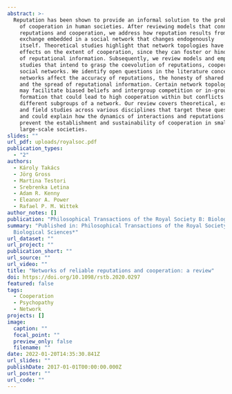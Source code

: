```yaml
---
abstract: >-
  Reputation has been shown to provide an informal solution to the problem
    of cooperation in human societies. After reviewing models that connect
    reputations and cooperation, we address how reputation results from information
    exchange embedded in a social network that changes endogenously
    itself. Theoretical studies highlight that network topologies have different
    effects on the extent of cooperation, since they can foster or hinder the flow
    of reputational information. Subsequently, we review models and empirical
    studies that intend to grasp the coevolution of reputations, cooperation and
    social networks. We identify open questions in the literature concerning how
    networks affect the accuracy of reputations, the honesty of shared information
    and the spread of reputational information. Certain network topologies
    may facilitate biased beliefs and intergroup competition or in-group identity
    formation that could lead to high cooperation within but conflicts between
    different subgroups of a network. Our review covers theoretical, experimental
    and field studies across various disciplines that target these questions
    and could explain how the dynamics of interactions and reputations help or
    prevent the establishment and sustainability of cooperation in small- and
    large-scale societies.
slides: ""
url_pdf: uploads/royalsoc.pdf
publication_types:
  - "2"
authors:
  - Károly Takács
  - Jörg Gross
  - Martina Testori
  - Srebrenka Letina
  - Adam R. Kenny
  - Eleanor A. Power
  - Rafael P. M. Wittek
author_notes: []
publication: "Philosophical Transactions of the Royal Society B: Biological Sciences"
summary: "Published in: Philosophical Transactions of the Royal Society B:
  Biological Sciences*"
url_dataset: ""
url_project: ""
publication_short: ""
url_source: ""
url_video: ""
title: "Networks of reliable reputations and cooperation: a review"
doi: https://doi.org/10.1098/rstb.2020.0297
featured: false
tags:
  - Cooperation
  - Psychopathy
  - Network
projects: []
image:
  caption: ""
  focal_point: ""
  preview_only: false
  filename: ""
date: 2022-01-20T14:35:30.841Z
url_slides: ""
publishDate: 2017-01-01T00:00:00.000Z
url_poster: ""
url_code: ""
---
```

<script type='text/javascript' src='https://d1bxh8uas1mnw7.cloudfront.net/assets/embed.js'></script>

<div data-badge-details="right" data-badge-type="large-donut" data-doi=" https://doi.org/10.1098/rstb.2020.0297" data-hide-no-mentions="true" class="altmetric-embed"></div>